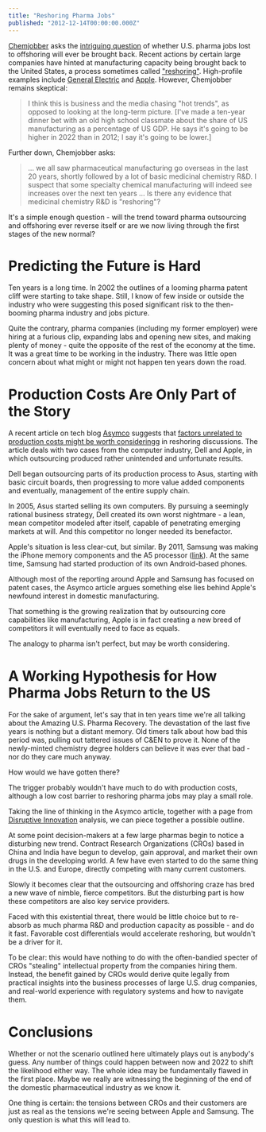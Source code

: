 ```yaml
---
title: "Reshoring Pharma Jobs"
published: "2012-12-14T00:00:00.000Z"
---
```


[Chemjobber](http://chemjobber.blogspot.com/) asks the [intriguing question](http://chemjobber.blogspot.com/2012/12/i-dont-think-medchem-will-reshore-to-us.html) of whether U.S. pharma jobs lost to offshoring will ever be brought back. Recent actions by certain large companies have hinted at manufacturing capacity being brought back to the United States, a process sometimes called ["reshoring"](http://www.reshorenow.org/). High-profile examples include [General Electric](http://www.theatlantic.com/magazine/archive/2012/12/the-insourcing-boom/309166/) and [Apple](http://www.slate.com/blogs/future_tense/2012/12/06/apple_manufacturing_macs_will_be_made_in_usa_tim_cook_says_in_interview.html). However, Chemjobber remains skeptical:

>I think this is business and the media chasing "hot trends", as opposed to looking at the long-term picture. [I've made a ten-year dinner bet with an old high school classmate about the share of US manufacturing as a percentage of US GDP. He says it's going to be higher in 2022 than in 2012; I say it's going to be lower.]</blockquote>

Further down, Chemjobber asks:

> ... we all saw pharmaceutical manufacturing go overseas in the last 20 years, shortly followed by a lot of basic medicinal chemistry R&D. I suspect that some specialty chemical manufacturing will indeed see increases over the next ten years ... Is there any evidence that medicinal chemistry R&D is "reshoring"?

It's a simple enough question - will the trend toward pharma outsourcing and offshoring ever reverse itself or are we now living through the first stages of the new normal?

# Predicting the Future is Hard

Ten years is a long time. In 2002 the outlines of a looming pharma patent cliff were starting to take shape. Still, I know of few inside or outside the industry who were suggesting this posed significant risk to the then-booming pharma industry and jobs picture.

Quite the contrary, pharma companies (including my former employer) were hiring at a furious clip, expanding labs and opening new sites, and making plenty of money - quite the opposite of the rest of the economy at the time. It was a great time to be working in the industry. There was little open concern about what might or might not happen ten years down the road.

# Production Costs Are Only Part of the Story

A recent article on tech blog [Asymco](http://www.asymco.com/) suggests that [factors unrelated to production costs might be worth consideringg](http://www.asymco.com/2012/12/07/the-real-threat-that-samsung-poses-to-apple/) in reshoring discussions. The article deals with two cases from the computer industry, Dell and Apple, in which outsourcing produced rather unintended and unfortunate results.

Dell began outsourcing parts of its production process to Asus, starting with basic circuit boards, then progressing to more value added components and eventually, management of the entire supply chain.

In 2005, Asus started selling its own computers. By pursuing a seemingly rational business strategy, Dell created its own worst nightmare - a lean, mean competitor modeled after itself, capable of penetrating emerging markets at will. And this competitor no longer needed its benefactor.

Apple's situation is less clear-cut, but similar. By 2011, Samsung was making the iPhone memory components and the A5 processor ([link](http://www.economist.com/blogs/dailychart/2011/08/apple-and-samsungs-symbiotic-relationship)). At the same time, Samsung had started production of its own Android-based phones.

Although most of the reporting around Apple and Samsung has focused on patent cases, the Asymco article argues something else lies behind Apple's newfound interest in domestic manufacturing.

That something is the growing realization that by outsourcing core capabilities like manufacturing, Apple is in fact creating a new breed of competitors it will eventually need to face as equals.

The analogy to pharma isn't perfect, but may be worth considering.

# A Working Hypothesis for How Pharma Jobs Return to the US

For the sake of argument, let's say that in ten years time we're all talking about the Amazing U.S. Pharma Recovery. The devastation of the last five years is nothing but a distant memory. Old timers talk about how bad this period was, pulling out tattered issues of C&EN to prove it. None of the newly-minted chemistry degree holders can believe it was ever that bad - nor do they care much anyway.

How would we have gotten there?

The trigger probably wouldn't have much to do with production costs, although a low cost barrier to reshoring pharma jobs may play a small role.

Taking the line of thinking in the Asymco article, together with a page from [Disruptive Innovation](http://en.wikipedia.org/wiki/Disruptive_innovation) analysis, we can piece together a possible outline.

At some point decision-makers at a few large pharmas begin to notice a disturbing new trend. Contract Research Organizations (CROs) based in China and India have begun to develop, gain approval, and market their own drugs in the developing world. A few have even started to do the same thing in the U.S. and Europe, directly competing with many current customers.

Slowly it becomes clear that the outsourcing and offshoring craze has bred a new wave of nimble, fierce competitors. But the disturbing part is how these competitors are also key service providers.

Faced with this existential threat, there would be little choice but to re-absorb as much pharma R&D and production capacity as possible - and do it fast. Favorable cost differentials would accelerate reshoring, but wouldn't be a driver for it.

To be clear: this would have nothing to do with the often-bandied specter of CROs "stealing" intellectual property from the companies hiring them. Instead, the benefit gained by CROs would derive quite legally from practical insights into the business processes of large U.S. drug companies, and real-world experience with regulatory systems and how to navigate them.

# Conclusions

Whether or not the scenario outlined here ultimately plays out is anybody's guess. Any number of things could happen between now and 2022 to shift the likelihood either way. The whole idea may be fundamentally flawed in the first place. Maybe we really are witnessing the beginning of the end of the domestic pharmaceutical industry as we know it.

One thing is certain: the tensions between CROs and their customers are just as real as the tensions we're seeing between Apple and Samsung. The only question is what this will lead to.